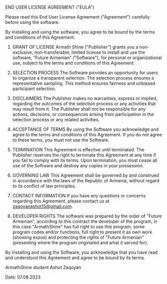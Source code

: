 END USER LICENSE AGREEMENT ("EULA")

Please read this End User License Agreement ("Agreement") carefully before using the software.

By installing and using the software, you agree to be bound by the terms and conditions of this Agreement.

1. GRANT OF LICENSE
Armath Shine ("Publisher") grants you a non-exclusive, non-transferable, limited license to install and use the software, "Future Armenian" ("Software"), for personal or organizational use, subject to the terms and conditions of this Agreement.

2. SELECTION PROCESS
The Software provides an opportunity for users to organize a transparent selection. The selection process ensures a representative sampling. This method ensures fairness and unbiased participant selection.

3. DISCLAIMERS
The Publisher makes no warranties, express or implied, regarding the outcomes of the selection process or any activities that may result from it. The Publisher shall not be responsible for any actions, decisions, or consequences arising from participation in the selection process or any related activities.

4. ACCEPTANCE OF TERMS
By using the Software you acknowledge and agree to the terms and conditions of this Agreement. If you do not agree to these terms, you must not use the Software.

5. TERMINATION
This Agreement is effective until terminated. The Publisher reserves the right to terminate this Agreement at any time if you fail to comply with its terms. Upon termination, you must cease all use of the Software and destroy any copies in your possession.

6. GOVERNING LAW
This Agreement shall be governed by and construed in accordance with the laws of the Republic of Armenia, without regard to its conflict of law principles.

7. CONTACT INFORMATION
If you have any questions or concerns regarding this Agreement, please contact us at zaqoyanashot15@gmail.com.

8. DEVELOPER RIGHTS
The software was prepared by the order of "Future Armenian", according to this contract the developer of the program, in this case "ArmathShine" has full right to use this program, some program codes and/or functions, full right to present it as own work (showing expos) and protecting the rights of "Future Armenian" (presenting where the program originated and what it served for).

By installing and using the Software, you acknowledge that you have read and understood this Agreement and agree to be bound by its terms.

ArmathShine student Ashot Zaqoyan

Date: 07.08.2023